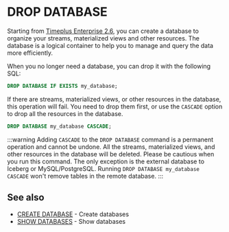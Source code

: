 # DROP DATABASE
Starting from [Timeplus Enterprise 2.6](/enterprise-v2.6), you can create a database to organize your streams, materialized views and other resources. The database is a logical container to help you to manage and query the data more efficiently.

When you no longer need a database, you can drop it with the following SQL:

```sql
DROP DATABASE IF EXISTS my_database;
```

If there are streams, materialized views, or other resources in the database, this operation will fail. You need to drop them first, or use the `CASCADE` option to drop all the resources in the database.
```sql
DROP DATABASE my_database CASCADE;
```

:::warning
Adding `CASCADE` to the `DROP DATABASE` command is a permanent operation and cannot be undone. All the streams, materialized views, and other resources in the database will be deleted. Please be cautious when you run this command. The only exception is the external database to Iceberg or MySQL/PostgreSQL. Running `DROP DATABASE my_database CASCADE` won't remove tables in the remote database.
:::

## See also
* [CREATE DATABASE](/sql-create-database) - Create databases
* [SHOW DATABASES](/sql-show-databases) - Show databases
